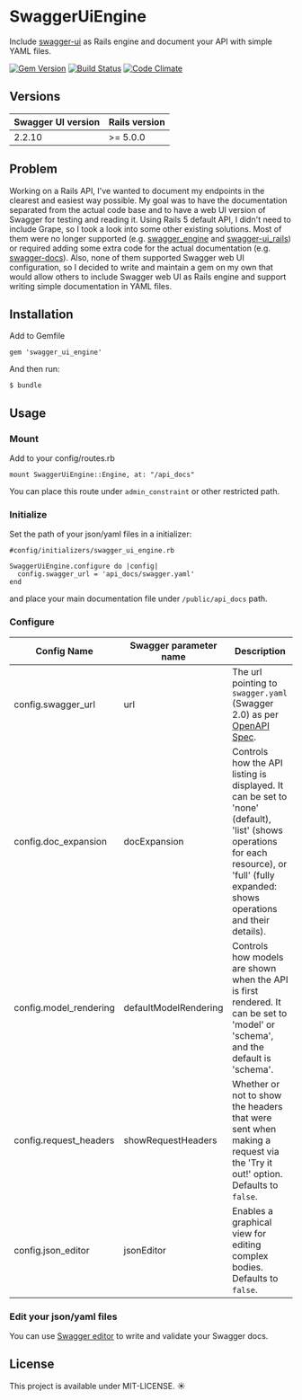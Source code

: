 # SwaggerUiEngine 

Include [swagger-ui](https://github.com/swagger-api/swagger-ui) as Rails engine and document your API with simple YAML files.

[![Gem Version](https://badge.fury.io/rb/swagger_ui_engine.svg)](https://badge.fury.io/rb/swagger_ui_engine) [![Build Status](https://travis-ci.org/ZuzannaSt/swagger_ui_engine.svg?branch=master)](https://travis-ci.org/ZuzannaSt/swagger_ui_engine) [![Code Climate](https://codeclimate.com/github/ZuzannaSt/swagger_ui_engine/badges/gpa.svg)](https://codeclimate.com/github/ZuzannaSt/swagger_ui_engine)

## Versions

Swagger UI version | Rails version
------------------ | -------------
2.2.10             | >= 5.0.0

## Problem

Working on a Rails API, I've wanted to document my endpoints in the clearest and easiest way possible. My goal was to have the documentation separated from the actual code base and to have a web UI version of Swagger for testing and reading it. Using Rails 5 default API, I didn't need to include Grape, so I took a look into some other existing solutions. Most of them were no longer supported (e.g. [swagger_engine](https://github.com/batdevis/swagger_engine) and [swagger-ui_rails](https://github.com/d4be4st/swagger-ui_rails)) or required adding some extra code for the actual documentation (e.g. [swagger-docs](https://github.com/richhollis/swagger-docs)). Also, none of them supported Swagger web UI configuration, so I decided to write and maintain a gem on my own that would allow others to include Swagger web UI as Rails engine and support writing simple documentation in YAML files.

## Installation

Add to Gemfile

```
gem 'swagger_ui_engine'
```

And then run:

```
$ bundle
```

## Usage

### Mount

Add to your config/routes.rb

```
mount SwaggerUiEngine::Engine, at: "/api_docs"
```

You can place this route under `admin_constraint` or other restricted path.

### Initialize

Set the path of your json/yaml files in a initializer:

```
#config/initializers/swagger_ui_engine.rb

SwaggerUiEngine.configure do |config|
  config.swagger_url = 'api_docs/swagger.yaml'
end
```

and place your main documentation file under `/public/api_docs` path.

### Configure
Config Name | Swagger parameter name | Description
--- | --- | ---
config.swagger_url | url | The url pointing to `swagger.yaml` (Swagger 2.0) as per [OpenAPI Spec](https://github.com/OAI/OpenAPI-Specification/).
config.doc_expansion | docExpansion | Controls how the API listing is displayed. It can be set to 'none' (default), 'list' (shows operations for each resource), or 'full' (fully expanded: shows operations and their details).
config.model_rendering | defaultModelRendering | Controls how models are shown when the API is first rendered. It can be set to 'model' or 'schema', and the default is 'schema'.
config.request_headers | showRequestHeaders | Whether or not to show the headers that were sent when making a request via the 'Try it out!' option. Defaults to `false`.
config.json_editor | jsonEditor | Enables a graphical view for editing complex bodies.  Defaults to `false`.

### Edit your json/yaml files

You can use [Swagger editor](https://github.com/swagger-api/swagger-editor) to write and validate your Swagger docs.

## License

This project is available under MIT-LICENSE. :sunny:
